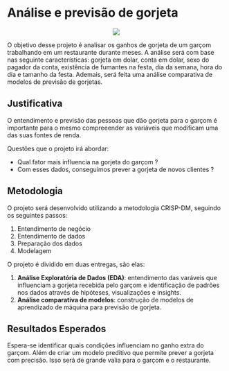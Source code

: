 # Análise e previsão de gorjeta

<p align="center">
    <img src="https://cdn.abrahao.com.br/base/7ea/fe9/5ed/como-funciona-nova-lei-da-gorjeta.jpg" />
</p>

O objetivo desse projeto é analisar os ganhos de gorjeta de um garçom trabalhando em um restaurante durante meses. A análise será com base nas seguinte características: gorjeta em dolar, conta em dolar, sexo do pagador da conta, existência de fumantes na festa, dia da semana, hora do dia e tamanho da festa. Ademais, será feita uma análise comparativa de modelos de previsão de gorjetas.

## Justificativa

O entendimento e previsão das pessoas que dão gorjeta para o garçom é importante para o mesmo compreeender as variáveis que modificam uma das suas fontes de renda.

Questões que o projeto irá abordar:
- Qual fator mais influencia na gorjeta do garçom ?
- Com esses dados, conseguimos prever a gorjeta de novos clientes ?

## Metodologia
O projeto será desenvolvido utilizando a metodologia CRISP-DM, seguindo os seguintes passos:

1. Entendimento de negócio
2. Entendimento de dados
3. Preparação dos dados
4. Modelagem

O projeto é dividido em duas entregas, são elas:

1. **Análise Exploratória de Dados (EDA)**: entendimento das varáveis que influenciam a gorjeta recebida pelo garçom e identificação de padrões nos dados através de hipóteses, visualizações e insights.
2. **Análise comparativa de modelos**: construção de modelos de aprendizado de máquina para previsão de gorjeta.

## Resultados Esperados

Espera-se identificar quais condições influenciam no ganho extra do garçom. Além de criar um modelo preditivo que permite prever a gorjeta com precisão. Isso será de grande valia para o garçom e o restaurante.